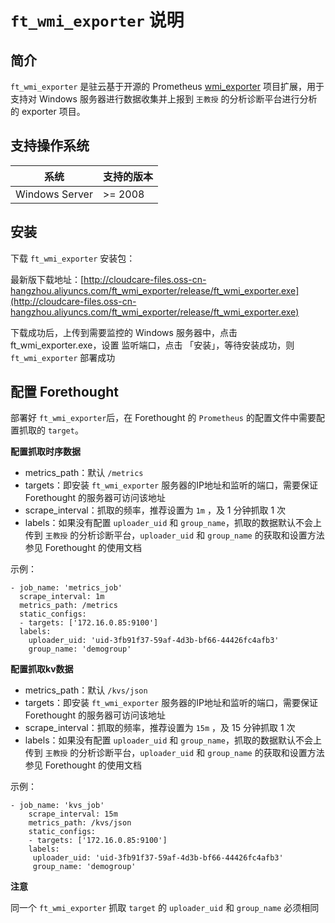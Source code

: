 # `ft_wmi_exporter` 说明

## 简介

`ft_wmi_exporter` 是驻云基于开源的 Prometheus [wmi_exporter](https://github.com/martinlindhe/wmi_exporter) 项目扩展，用于支持对 Windows 服务器进行数据收集并上报到 `王教授` 的分析诊断平台进行分析的 exporter 项目。

## 支持操作系统

| 系统 | 支持的版本 |
| ----- | -----   |
| Windows Server | >= 2008 |

## 安装

下载 `ft_wmi_exporter` 安装包：

最新版下载地址：[http://cloudcare-files.oss-cn-hangzhou.aliyuncs.com/ft_wmi_exporter/release/ft_wmi_exporter.exe](http://cloudcare-files.oss-cn-hangzhou.aliyuncs.com/ft_wmi_exporter/release/ft_wmi_exporter.exe)

下载成功后，上传到需要监控的 Windows 服务器中，点击 ft_wmi_exporter.exe，设置 监听端口，点击 「安装」，等待安装成功，则 `ft_wmi_exporter` 部署成功

## 配置 Forethought 

部署好 `ft_wmi_exporter`后，在 Forethought 的 `Prometheus` 的配置文件中需要配置抓取的 `target`。

**配置抓取时序数据**

- metrics_path：默认 `/metrics`
- targets：即安装 `ft_wmi_exporter` 服务器的IP地址和监听的端口，需要保证Forethought 的服务器可访问该地址
- scrape_interval：抓取的频率，推荐设置为 `1m` ，及 1 分钟抓取 1 次
- labels：如果没有配置 `uploader_uid` 和 `group_name`，抓取的数据默认不会上传到 `王教授` 的分析诊断平台，`uploader_uid` 和 `group_name` 的获取和设置方法 参见 Forethought 的使用文档
 
示例：

    - job_name: 'metrics_job'
      scrape_interval: 1m
      metrics_path: /metrics
      static_configs:
      - targets: ['172.16.0.85:9100']
      labels:
        uploader_uid: 'uid-3fb91f37-59af-4d3b-bf66-44426fc4afb3'
        group_name: 'demogroup'



**配置抓取kv数据**

- metrics_path：默认 `/kvs/json`
- targets：即安装 `ft_wmi_exporter` 服务器的IP地址和监听的端口，需要保证Forethought 的服务器可访问该地址
- scrape_interval：抓取的频率，推荐设置为 `15m` ，及 15 分钟抓取 1 次
- labels：如果没有配置 `uploader_uid` 和 `group_name`，抓取的数据默认不会上传到 `王教授` 的分析诊断平台，`uploader_uid` 和 `group_name` 的获取和设置方法 参见 Forethought 的使用文档

示例：

    - job_name: 'kvs_job'
    	scrape_interval: 15m
    	metrics_path: /kvs/json
    	static_configs:
    	- targets: ['172.16.0.85:9100']
      	labels:
         uploader_uid: 'uid-3fb91f37-59af-4d3b-bf66-44426fc4afb3'
         group_name: 'demogroup'
         
**注意**

同一个 `ft_wmi_exporter` 抓取 `target` 的 `uploader_uid` 和 `group_name` 必须相同
